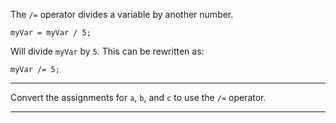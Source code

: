 <div class="challenge-instructions basic-javascript"><div><section id="description">
<p>The <code>/=</code> operator divides a variable by another number.</p>
<pre class="language-js"><code class="language-js">myVar <span class="token operator">=</span> myVar <span class="token operator">/</span> <span class="token number">5</span><span class="token punctuation">;</span>
</code></pre>
<p>Will divide <code>myVar</code> by <code>5</code>. This can be rewritten as:</p>
<pre class="language-js"><code class="language-js">myVar <span class="token operator">/=</span> <span class="token number">5</span><span class="token punctuation">;</span>
</code></pre>
</section></div><hr/><div><section id="instructions">
<p>Convert the assignments for <code>a</code>, <code>b</code>, and <code>c</code> to use the <code>/=</code> operator.</p>
</section></div><hr/></div>